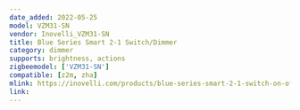 ```yaml
---
date_added: 2022-05-25
model: VZM31-SN
vendor: Inovelli_VZM31-SN
title: Blue Series Smart 2-1 Switch/Dimmer
category: dimmer
supports: brightness, actions
zigbeemodel: ['VZM31-SN']
compatible: [z2m, zha]
mlink: https://inovelli.com/products/blue-series-smart-2-1-switch-on-off-or-dimmer
link: 
---
```

